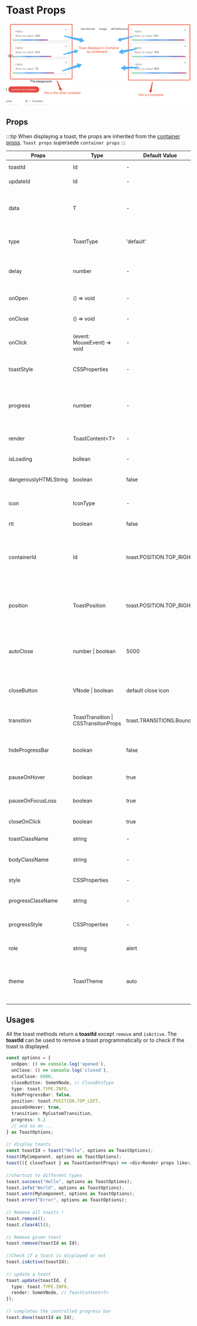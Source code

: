 # Toast Props

![](./desc.png)

## Props

:::tip
When displaying a toast, the props are inherited from the [container props](./container.md). `Toast props` supersede `container props`
:::


| Props                | Type              | Default Value            | Description     |
| -------------------- | ----------------- | ------------------------ | --------------- |
| toastId| Id  | - | Provide a custom id |
| updateId | Id | - | Used during update |
| data | T | - | any additional data you want to pass `toast("hello", { data: {key: value} } as T)` |
| type | ToastType | 'default' | One of info, success, warning, error, default |
| delay | number | - | Let you delay the toast appearance. Pass a value in ms |
| onOpen  | () => void | - | Called when the notification appear |
| onClose | () => void | - | Called when the notification disappear |
| onClick | (event: MouseEvent) => void | - | Called when click inside Toast notification |
| toastStyle | CSSProperties | - | Add optional inline style to the toast wrapper |
| progress   | number        | - | Set the percentage for the controlled progress bar. `Value must be between 0 and 1.` |
| render | ToastContent\<T\> | - | Only available when using `toast.update`                                             |
| isLoading | bollean | - | Only available when using `toast.loading' |
| dangerouslyHTMLString | boolean | false | render unsafe string, like html tag |
| icon | IconType | - | Used to display a custom icon. Set it to `false` to prevent |
| rtl | boolean | false | Support right to left content |
| containerId | Id | toast.POSITION.TOP_RIGHT | Used to identify the [Container](./container.md) when working with multiple container. Also used to set the id attribute |
| position | ToastPosition | toast.POSITION.TOP_RIGHT | One of top-right, top-center, top-left, bottom-right, bottom-center, bottom-left |
| autoClose | number \| boolean | 5000 | Delay in ms to close the toast. If set to false, the notification needs to be closed manually |
| closeButton | VNode \| boolean | default close icon | Replace the default close button or `false` to hide the button |
| transition | ToastTransition \| CSSTransitionProps | toast.TRANSITIONS.Bounce | A reference to a valid transition animation |
| hideProgressBar   | boolean        | false     | Display or not the progress bar below the toast(remaining time) |
| pauseOnHover      | boolean        | true      | Keep the timer running or not on hover |
| pauseOnFocusLoss  | boolean        | true      | Pause the timer when the window loses focus |
| closeOnClick      | boolean        | true      | Dismiss toast on click |
| toastClassName    | string         | -         | Add optional classes to the toast |
| bodyClassName     | string         | -         | Add optional classes to the toast body |
| style             | CSSProperties  | -         | Add optional inline style to the container |
| progressClassName | string         | -         | Add optional classes to the progress bar |
| progressStyle     | CSSProperties  | -         | Add optional inline style to the progress bar |
| role              | string         | alert     | Define the ARIA role for the toasts |
| theme             | ToastTheme     | auto | One of auto, light, dark, colored, `auto` means automatically detects system theme colors |

## Usages

All the toast methods return a **toastId** except `remove` and `isActive`. The **toastId** can be used to remove a toast programmatically or to check if the toast is displayed.

```ts
const options = {
  onOpen: () => console.log('opened'),
  onClose: () => console.log('closed'),
  autoClose: 6000,
  closeButton: SomeVNode, // CloseBtnType
  type: toast.TYPE.INFO,
  hideProgressBar: false,
  position: toast.POSITION.TOP_LEFT,
  pauseOnHover: true,
  transition: MyCustomTransition,
  progress: 0.2
  // and so on ...
} as ToastOptions;

// display toasts
const toastId = toast("Hello", options as ToastOptions);
toast(MyComponent, options as ToastOptions);
toast(({ closeToast } as ToastContentProps) => <div>Render props like</div>, options as ToastOptions);

//shortcut to different types
toast.success("Hello", options as ToastOptions);
toast.info("World", options as ToastOptions);
toast.warn(MyComponent, options as ToastOptions);
toast.error("Error", options as ToastOptions);

// Remove all toasts !
toast.remove();
toast.clearAll();

// Remove given toast
toast.remove(toastId as Id);

//Check if a toast is displayed or not
toast.isActive(toastId);

// update a toast
toast.update(toastId, {
  type: toast.TYPE.INFO,
  render: SomeVNode, // ToastContent<T>
});

// completes the controlled progress bar
toast.done(toastId as Id);
```

